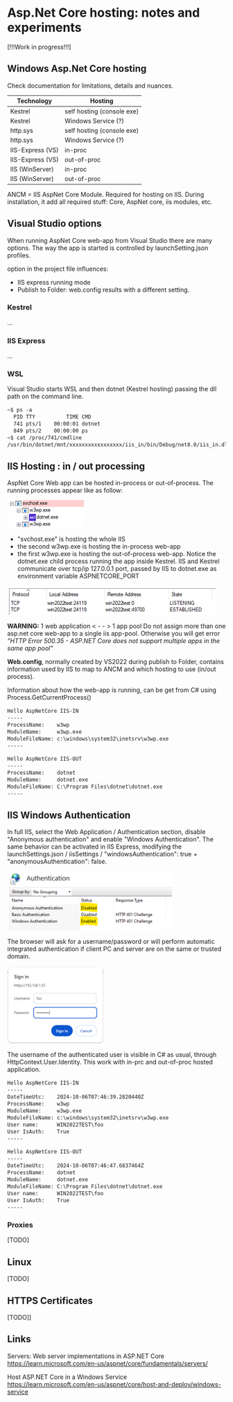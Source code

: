 # Asp.Net Core hosting: notes and experiments

[!!!Work in progress!!!]

## Windows Asp.Net Core hosting

Check documentation for limitations, details and nuances.

| Technology | Hosting | 
| -- | -- |
| Kestrel | self hosting (console exe) |   |
| Kestrel | Windows Service (?) |  |
| http.sys | self hosting (console exe) |
| http.sys | Windows Service (?) |
| IIS-Express (VS) | in-proc | |   |
| IIS-Express (VS) | out-of-proc |  uses Kestrel |   |
| IIS (WinServer) | in-proc | | requires ANCM |
| IIS (WinServer) | out-of-proc |  uses Kestrel | requires ANCM |

ANCM = IIS AspNet Core Module. Required for hosting on IIS. During installation, it add all required stuff: Core, AspNet core, iis modules, etc.


## Visual Studio options

When running AspNet Core web-app from Visual Studio there are many options. The way the app is started is controlled by launchSetting.json profiles.

<AspNetCoreHostingModel> option in the project file influences:
 - IIS express running mode
 - Publish to Folder: web.config results with a different setting.

### Kestrel

...

### IIS Express

...

### WSL

Visual Studio starts WSL and then dotnet (Kestrel hosting) passing the dll path on the command line.

```
~$ ps -a
  PID TTY          TIME CMD
  741 pts/1    00:00:01 dotnet
  849 pts/2    00:00:00 ps
~$ cat /proc/741/cmdline
/usr/bin/dotnet/mnt/xxxxxxxxxxxxxxxxx/iis_in/bin/Debug/net8.0/iis_in.dll
```



## IIS Hosting : in / out processing

AspNet Core Web app can be hosted in-process or out-of-process. The running processes appear like as follow:

![](_imgs/iis_in_out.png)

- "svchost.exe" is hosting the whole IIS
- the second w3wp.exe is hosting the in-process web-app
- the first w3wp.exe is hosting the out-of-process web-app. Notice the dotnet.exe child process running the app inside Kestrel. IIS and Kestrel communicate over tcp/ip 127.0.0.1 port, passed by IIS to dotnet.exe as environment variable ASPNETCORE_PORT

![](_imgs/iis_kestrel_port.png)

**WARNING:** 1 web application < - - > 1 app pool
Do not assign more than one asp.net core web-app to a single iis app-pool. Otherwise you will get error *"HTTP Error 500.35 - ASP.NET Core does not support multiple apps in the same app pool"*

**Web.config**, normally created by VS2022 during publish to Folder, contains information used by IIS to map to ANCM and which hosting to use (in/out process).

Information about how the web-app is running, can be get from C# using Process.GetCurrentProcess()



```
Hello AspNetCore IIS-IN
-----
ProcessName:    w3wp
ModuleName:     w3wp.exe
ModuleFileName: c:\windows\system32\inetsrv\w3wp.exe
-----
```

```
Hello AspNetCore IIS-OUT
-----
ProcessName:    dotnet
ModuleName:     dotnet.exe
ModuleFileName: C:\Program Files\dotnet\dotnet.exe
-----
```

## IIS Windows Authentication

In full IIS, select the Web Application / Authentication section, disable "Anonymous authentication" and enable "Windows Authentication". The same behavior can be activated in IIS Express, modifying the launchSettings.json / iisSettings / "windowsAuthentication": true + "anonymousAuthentication": false.

![](_imgs/iis_win_auth.png)

The browser will ask for a username/password or will perform automatic integrated authentication if client PC and server are on the same or trusted domain.

![](_imgs/iis_login.png)

The username of the authenticated user is visible in C# as usual, through HttpContext.User.Identity. This work with in-prc and out-of-proc hosted application.

```
Hello AspNetCore IIS-IN
-----
DateTimeUtc:    2024-10-06T07:46:39.2820440Z
ProcessName:    w3wp
ModuleName:     w3wp.exe
ModuleFileName: c:\windows\system32\inetsrv\w3wp.exe
User name:      WIN2022TEST\foo
User IsAuth:    True
-----
```

```
Hello AspNetCore IIS-OUT
-----
DateTimeUtc:    2024-10-06T07:46:47.6837464Z
ProcessName:    dotnet
ModuleName:     dotnet.exe
ModuleFileName: C:\Program Files\dotnet\dotnet.exe
User name:      WIN2022TEST\foo
User IsAuth:    True
-----
```



### Proxies

[TODO]


## Linux

[TODO]



## HTTPS Certificates
 
[TODO]]



## Links

Servers: Web server implementations in ASP.NET Core   
https://learn.microsoft.com/en-us/aspnet/core/fundamentals/servers/

Host ASP.NET Core in a Windows Service  
https://learn.microsoft.com/en-us/aspnet/core/host-and-deploy/windows-service